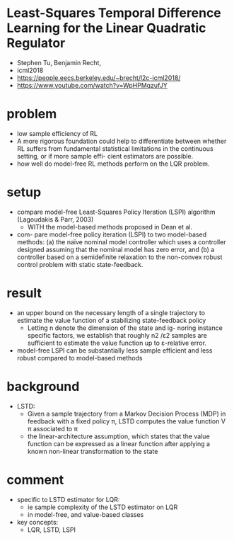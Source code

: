 # Least-Squares Temporal Difference Learning for the Linear Quadratic Regulator
* Stephen Tu, Benjamin Recht,
* icml2018
* https://people.eecs.berkeley.edu/~brecht/l2c-icml2018/
* https://www.youtube.com/watch?v=WpHPMqzufJY

# problem
* low sample efficiency of RL
* A more rigorous foundation could help to differentiate
  between whether RL suffers from fundamental statistical
  limitations in the continuous setting, or if more sample effi-
  cient estimators are possible.
* how well do model-free RL methods perform on the LQR problem.

# setup
* compare model-free Least-Squares Policy Iteration (LSPI) algorithm (Lagoudakis & Parr, 2003)
  * WITH the model-based methods proposed in Dean et al.
* com- pare model-free policy iteration (LSPI) to two model-based
methods: (a) the naı̈ve nominal model controller which
uses a controller designed assuming that the nominal model
has zero error, and (b) a controller based on a semidefinite
relaxation to the non-convex robust control problem with
static state-feedback.

# result
* an upper bound on the necessary length of a single trajectory
  to estimate the value function of a stabilizing state-feedback policy
  * Letting n denote the dimension of the state and ig-
    noring instance specific factors, we establish that roughly
    n2 /ε2 samples are sufficient to estimate the value function
    up to ε-relative error.
* model-free LSPI can be substantially less sample efficient
  and less robust compared to model-based methods

# background
* LSTD:
  * Given a
    sample trajectory from a Markov Decision Process (MDP)
    in feedback with a fixed policy π, LSTD computes the value
    function V π associated to π
  * the linear-architecture assumption, which states that the
    value function can be expressed as a linear function after
    applying a known non-linear transformation to the state

# comment
* specific to LSTD estimator for LQR:
  * ie sample complexity of the LSTD estimator on LQR
  * in model-free, and value-based classes
* key concepts:
  * LQR, LSTD, LSPI
